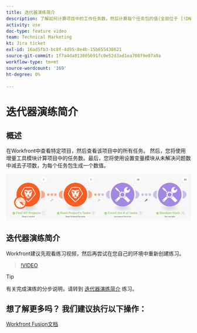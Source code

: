 ```yaml
---
title: 迭代器演练简介
description: 了解如何计算项目中的工作任务数，然后计算每个任务包的值(全部位于 [!DNL Adobe Workfront Fusion].
activity: use
doc-type: feature video
team: Technical Marketing
kt: Jira ticket
exl-id: 16ad5fb3-bc8f-4d95-8e4b-15b655438621
source-git-commit: 1f7a4da813805691fc0e52d3ad1ea708f9e07a9a
workflow-type: tm+mt
source-wordcount: '169'
ht-degree: 0%

---
```


# 迭代器演练简介

## 概述

在Workfront中查看特定项目，然后查看该项目中的所有任务。 然后，您将使用增量工具模块计算项目中的任务数。最后，您将使用设置变量模块从未解决问题数中减去子项数，为每个任务包生成一个数值。

![融合场景的图像](assets/iteration-and-aggregation-1.png)

## 迭代器演练简介

Workfront建议先观看练习视频，然后再尝试在您自己的环境中重新创建练习。

>[!VIDEO](https://video.tv.adobe.com/v/335278/?quality=12)

>[!TIP]
>
>有关完成演练的分步说明，请转到 [迭代器演练简介](https://experienceleague.adobe.com/docs/workfront-learn/tutorials-workfront/fusion/exercises/introduction-to-iterators.html?lang=en) 练习。


## 想了解更多吗？ 我们建议执行以下操作：

[Workfront Fusion文档](https://experienceleague.adobe.com/docs/workfront/using/adobe-workfront-fusion/workfront-fusion-2.html?lang=en)
